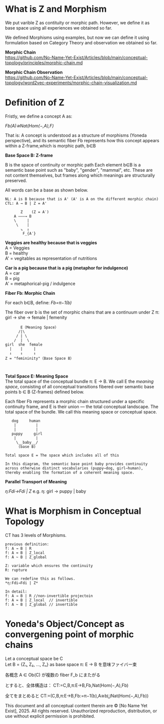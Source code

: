 # What is Z and Morphism
We put varible Z as contituity or morphic path. However, we define it as base space using all experiences we obtained so far.

We defined Morphisms using examples, but now we can define it using formulation based on Category Theory and observation we obtained so far.

**Morphic Chain**</br>
https://github.com/No-Name-Yet-Exist/Articles/blob/main/conceptual-topology/principles/morphic-chain.md

**Morphic Chain Observation**</br>
https://github.com/No-Name-Yet-Exist/Articles/blob/main/conceptual-topology/word2vec-experiments/morphic-chain-visualization.md



# Definition of Z
Fristly, we define a concept A as:

*Fb(A)≅Nat(Hom(−,A),F)*

That is: A concept is understood as a structure of morphisms (Yoneda perspective),
and its semantic fiber Fb​ represents how this concept appears within a Z-frame,which is morphic path, b∈B


**Base Space B: Z-frame**

B is the space of continuity or morphic path
Each element b∈B is a semantic base point such as "baby", "gender", "mammal", etc.
These are not content themselves, but frames along which meanings are structurally preserved.

All words can be a base as shown below.

```
NL: A is B because that is A' (A' is A on the different morphic chain)
CTL: A → B | Z = A'

       Z    (Z = A′)
    A ———→ B
    \     |
     \    | 
       ↘︎  ↓
        F_{A′}  

```

**Veggies are healthy because that is veggies**</br>
A = Veggies</br>
B = healthy</br>
A' = vegitables as representation of nutritions</br>

**Car is a pig because that is a pig (metaphor for indulgence)**</br>
A = car</br>
B = pig</br>
A′ = metaphorical-pig / indulgence</br>


**Fiber Fb​: Morphic Chain**

For each b∈B, define:
*Fb=π−1(b)*

The fiber over b is the set of morphic chains that are a continuum under Z
π: girl → she → female | femenity

```
       E（Meaning Space）
      /|\   
     / | \
    /  |  \
girl  she  female
  |    |     |
  ↓    ↓     ↓
Z = "femininity"（Base Space B）



```

**Total Space E: Meaning Space**</br>
The total space of the conceptual bundle π: E → B.
We call E the *meaning space*, consisting of all conceptual transitions 
fibered over semantic base points b ∈ B (Z-frames) defined below.

Each fiber Fb represents a morphic chain structured under a specific continuity frame,
and E is their union — the total conceptual landscape.
The total space of the bundle. We call this meaning space or conceptual space.

```
   dog     human     
    |         |        
    |         |        
   puppy     girl    
    |         |        
     \__baby__/
      (base B)

Total space E = The space which includes all of this

In this diagram, the semantic base point baby provides continuity across otherwise distinct vocabularies (puppy–dog, girl–human), thereby enabling the formation of a coherent meaning space.

```

**Parallel Transport of Meaning**

*η:Fdi→Fdi | Z*
e.g. η: girl → puppy | baby
</br>


# What is Morphism in Conceptual Topology
CT has 3 levels of Morphisms.

```
previous definition:
f: A → B | R
f: A ≈ B | Z_local
f: A ~ B | Z_global

Z: variable which ensures the continuity 
R: rupture

We can redefine this as follows.
*η:Fdi→Fdi | Z*

In detail:
f: A → B | R //non-invertible projectoin
f: A ≈ B | Z_local  // invertible
f: A ~ B | Z_global // invertible
```

# Yoneda's Object/Concept as convergening point of morphic chains

Let a conceptual space be C  
Let B = {Z₁, Z₂, ..., Zₙ} as base space
π: E → B を意味ファイバー束

各概念 A ∈ Ob(C) が複数の fiber F_b にまたがる

とすると、全体構造は：
CT:=C,B,π:E→B,Fb,Nat(Hom(−,A),Fb)

全てをまとめると
CT:=(C,B,π:E→B,Fb:=π−1(b),A≅b⋃Nat(Hom(−,A),Fb))



This document and all conceptual content therein are © [No Name Yet Exist], 2025. All rights reserved. Unauthorized reproduction, distribution, or use without explicit permission is prohibited.